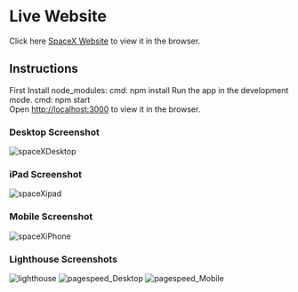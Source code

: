 # Live Website
Click here [SpaceX Website](https://space-task.herokuapp.com/) to view it in the browser.

## Instructions
First Install node_modules:
cmd: npm install
Run the app in the development mode.
cmd: npm start
<br />
Open [http://localhost:3000](http://localhost:3000) to view it in the browser.

### Desktop Screenshot
![spaceXDesktop](https://user-images.githubusercontent.com/33575994/92323503-f2d32900-f056-11ea-8d94-e6120b6abf95.png)


### iPad Screenshot
![spaceXipad](https://user-images.githubusercontent.com/33575994/92323514-126a5180-f057-11ea-8aca-8eae823dd7da.png)


### Mobile Screenshot
![spaceXiPhone](https://user-images.githubusercontent.com/33575994/92323525-257d2180-f057-11ea-90cd-10ac39b3c7dc.png)


### Lighthouse Screenshots
![lighthouse](https://user-images.githubusercontent.com/33575994/92323550-565d5680-f057-11ea-90af-b8d1464b7e1c.png)
![pagespeed_Desktop](https://user-images.githubusercontent.com/33575994/92323551-56f5ed00-f057-11ea-8731-98d761b73b3f.png)
![pagespeed_Mobile](https://user-images.githubusercontent.com/33575994/92323552-578e8380-f057-11ea-9247-4cb12629b5b3.png)
